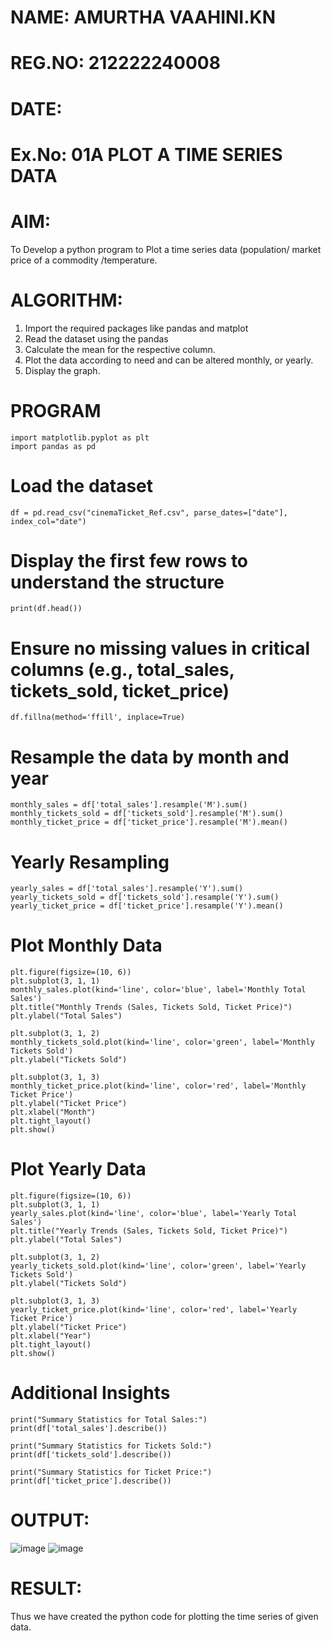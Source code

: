 # NAME: AMURTHA VAAHINI.KN
# REG.NO: 212222240008
# DATE:
# Ex.No: 01A PLOT A TIME SERIES DATA


# AIM:
To Develop a python program to Plot a time series data (population/ market price of a commodity
/temperature.
# ALGORITHM:
1. Import the required packages like pandas and matplot
2. Read the dataset using the pandas
3. Calculate the mean for the respective column.
4. Plot the data according to need and can be altered monthly, or yearly.
5. Display the graph.
# PROGRAM
```
import matplotlib.pyplot as plt
import pandas as pd
```

# Load the dataset
```
df = pd.read_csv("cinemaTicket_Ref.csv", parse_dates=["date"], index_col="date")
```

# Display the first few rows to understand the structure
```
print(df.head())
```
# Ensure no missing values in critical columns (e.g., total_sales, tickets_sold, ticket_price)
```
df.fillna(method='ffill', inplace=True)
```
# Resample the data by month and year
```
monthly_sales = df['total_sales'].resample('M').sum()
monthly_tickets_sold = df['tickets_sold'].resample('M').sum()
monthly_ticket_price = df['ticket_price'].resample('M').mean()
```

# Yearly Resampling
```
yearly_sales = df['total_sales'].resample('Y').sum()
yearly_tickets_sold = df['tickets_sold'].resample('Y').sum()
yearly_ticket_price = df['ticket_price'].resample('Y').mean()
```

# Plot Monthly Data
```
plt.figure(figsize=(10, 6))
plt.subplot(3, 1, 1)
monthly_sales.plot(kind='line', color='blue', label='Monthly Total Sales')
plt.title("Monthly Trends (Sales, Tickets Sold, Ticket Price)")
plt.ylabel("Total Sales")

plt.subplot(3, 1, 2)
monthly_tickets_sold.plot(kind='line', color='green', label='Monthly Tickets Sold')
plt.ylabel("Tickets Sold")

plt.subplot(3, 1, 3)
monthly_ticket_price.plot(kind='line', color='red', label='Monthly Ticket Price')
plt.ylabel("Ticket Price")
plt.xlabel("Month")
plt.tight_layout()
plt.show()
```
# Plot Yearly Data
```
plt.figure(figsize=(10, 6))
plt.subplot(3, 1, 1)
yearly_sales.plot(kind='line', color='blue', label='Yearly Total Sales')
plt.title("Yearly Trends (Sales, Tickets Sold, Ticket Price)")
plt.ylabel("Total Sales")

plt.subplot(3, 1, 2)
yearly_tickets_sold.plot(kind='line', color='green', label='Yearly Tickets Sold')
plt.ylabel("Tickets Sold")

plt.subplot(3, 1, 3)
yearly_ticket_price.plot(kind='line', color='red', label='Yearly Ticket Price')
plt.ylabel("Ticket Price")
plt.xlabel("Year")
plt.tight_layout()
plt.show()
```
# Additional Insights
```
print("Summary Statistics for Total Sales:")
print(df['total_sales'].describe())

print("Summary Statistics for Tickets Sold:")
print(df['tickets_sold'].describe())

print("Summary Statistics for Ticket Price:")
print(df['ticket_price'].describe())
```











# OUTPUT:
![image](https://github.com/user-attachments/assets/5c9486a6-237c-48c5-b5c6-9641459dbaa7)
![image](https://github.com/user-attachments/assets/7470b2ff-996c-4783-93c1-494122b6bbb6)






# RESULT:
Thus we have created the python code for plotting the time series of given data.

